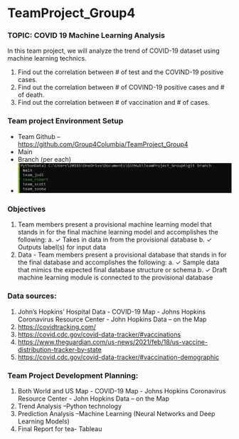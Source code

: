 # TeamProject_Group4


### TOPIC: COVID 19 Machine Learning Analysis
In this team project, we will analyze the trend of COVID-19 dataset using machine learning technics. 
1.	Find out the correlation between # of test and the COVIND-19 positive cases.
2.	Find out the correlation between # of COVIND-19 positive cases and # of death.
3.	Find out the correlation between # of vaccination and # of cases.

### Team project Environment Setup
- Team Github – https://github.com/Group4Columbia/TeamProject_Group4
- Main 
- Branch (per each) 
- ![team members brach setup](https://github.com/Group4Columbia/TeamProject_Group4/blob/main/Capture_branch.JPG)

### Objectives
1.	Team members present a provisional machine learning model that stands in for the final machine learning model and accomplishes the following: 
a.	✓ Takes in data in from the provisional database 
b.	✓ Outputs label(s) for input data
2.	Data - Team members present a provisional database that stands in for the final database and accomplishes the following: 
a.	✓ Sample data that mimics the expected final database structure or schema 
b.	✓ Draft machine learning module is connected to the provisional database


### Data sources: 
1.	John’s Hopkins’ Hospital Data - COVID-19 Map - Johns Hopkins Coronavirus Resource Center  - John Hopkins Data – on the Map
2.	https://covidtracking.com/
3.	https://covid.cdc.gov/covid-data-tracker/#vaccinations
4.	https://www.theguardian.com/us-news/2021/feb/18/us-vaccine-distribution-tracker-by-state
5.	https://covid.cdc.gov/covid-data-tracker/#vaccination-demographic

### Team Project Development Planning: 
1.	Both World and US Map - COVID-19 Map - Johns Hopkins Coronavirus Resource Center  - John Hopkins Data – on the Map
2.	Trend Analysis –Python technology
3.	Prediction Analysis –Machine Learning (Neural Networks and Deep Learning Models) 
4.	Final Report for tea- Tableau 

